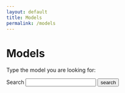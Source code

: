```yaml
---
layout: default
title: Models
permalink: /models
---
```


# Models 

Type the model you are looking for:



<form action="/search" method="get">
  <label for="search-box">Search</label>
  <input type="text" id="search-box" name="query">
  <input type="submit" value="search">
</form>

